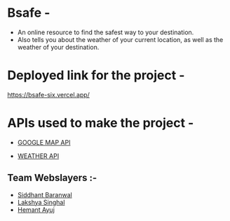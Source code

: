 
# Bsafe - 
- An online resource to find the safest way to your destination.
- Also tells you about the weather of your current location, as well as the weather of your destination.

# Deployed link for the project - 

https://bsafe-six.vercel.app/

# APIs used to make the project - 

- [GOOGLE MAP API](https://console.cloud.google.com/google/maps-apis/build "GOOGLE MAP API")

- [WEATHER API](https://www.weatherapi.com/ "WEATHER API")

## Team  Webslayers :-

- [Siddhant Baranwal](https://github.com/Siddhant-Baranwal "Siddhant Baranwal")
- [Lakshya Singhal](https://github.com/lakshyasinghal25 "Lakshya Singhal") 
- [Hemant Ayuj](https://github.com/Hemant2A2 "Hemant Ayuj")